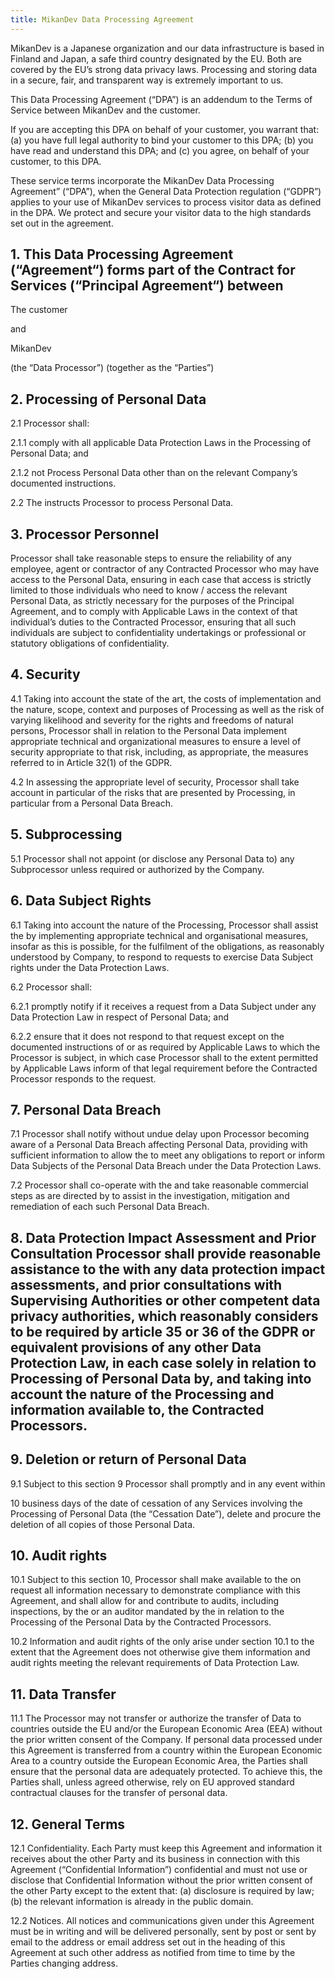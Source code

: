 ```yaml
---
title: MikanDev Data Processing Agreement
---
```


MikanDev is a Japanese organization and our data infrastructure is based in Finland and Japan, a safe third country designated by the EU. Both are covered by the EU’s strong data privacy laws. Processing and storing data in a secure, fair, and transparent way is extremely important to us.

This Data Processing Agreement (“DPA”) is an addendum to the Terms of Service between MikanDev and the customer.

If you are accepting this DPA on behalf of your customer, you warrant that: (a) you have full legal authority to bind your customer to this DPA; (b) you have read and understand this DPA; and (c) you agree, on behalf of your customer, to this DPA.

These service terms incorporate the MikanDev Data Processing Agreement” (“DPA”), when the General Data Protection regulation (“GDPR”) applies to your use of MikanDev services to process visitor data as defined in the DPA. We protect and secure your visitor data to the high standards set out in the agreement.

## 1. This Data Processing Agreement (“Agreement“) forms part of the Contract for Services (“Principal Agreement“) between

The customer

and

MikanDev

(the “Data Processor”)
(together as the “Parties”)

## 2. Processing of Personal Data

2.1 Processor shall:

2.1.1 comply with all applicable Data Protection Laws in the Processing of Personal Data; and

2.1.2 not Process Personal Data other than on the relevant Company’s documented instructions.

2.2 The instructs Processor to process Personal Data.

## 3. Processor Personnel
Processor shall take reasonable steps to ensure the reliability of any employee, agent or contractor of any Contracted Processor who may have access to the Personal Data, ensuring in each case that access is strictly limited to those individuals who need to know / access the relevant Personal Data, as strictly necessary for the purposes of the Principal Agreement, and to comply with Applicable Laws in the context of that individual’s duties to the Contracted Processor, ensuring that all such individuals are subject to confidentiality undertakings or professional or statutory obligations of confidentiality.

## 4. Security

4.1 Taking into account the state of the art, the costs of implementation and the nature, scope, context and purposes of Processing as well as the risk of varying likelihood and severity for the rights and freedoms of natural persons, Processor shall in relation to the Personal Data implement appropriate technical and organizational measures to ensure a level of security appropriate to that risk, including, as appropriate, the measures referred to in Article 32(1) of the GDPR.

4.2 In assessing the appropriate level of security, Processor shall take account in particular of the risks that are presented by Processing, in particular from a Personal Data Breach.

## 5. Subprocessing

5.1 Processor shall not appoint (or disclose any Personal Data to) any Subprocessor unless required or authorized by the Company.

## 6. Data Subject Rights

6.1 Taking into account the nature of the Processing, Processor shall assist the by implementing appropriate technical and organisational measures, insofar as this is possible, for the fulfilment of the obligations, as reasonably understood by Company, to respond to requests to exercise Data Subject rights under the Data Protection Laws.

6.2 Processor shall:

6.2.1 promptly notify if it receives a request from a Data Subject under any Data Protection Law in respect of Personal Data; and

6.2.2 ensure that it does not respond to that request except on the documented instructions of or as required by Applicable Laws to which the Processor is subject, in which case Processor shall to the extent permitted by Applicable Laws inform of that legal requirement before the Contracted Processor responds to the request.

## 7. Personal Data Breach

7.1 Processor shall notify without undue delay upon Processor becoming aware of a Personal Data Breach affecting Personal Data, providing with sufficient information to allow the to meet any obligations to report or inform Data Subjects of the Personal Data Breach under the Data Protection Laws.

7.2 Processor shall co-operate with the and take reasonable commercial steps as are directed by to assist in the investigation, mitigation and remediation of each such Personal Data Breach.

## 8. Data Protection Impact Assessment and Prior Consultation Processor shall provide reasonable assistance to the with any data protection impact assessments, and prior consultations with Supervising Authorities or other competent data privacy authorities, which reasonably considers to be required by article 35 or 36 of the GDPR or equivalent provisions of any other Data Protection Law, in each case solely in relation to Processing of Personal Data by, and taking into account the nature of the Processing and information available to, the Contracted Processors.

## 9. Deletion or return of Personal Data

9.1 Subject to this section 9 Processor shall promptly and in any event within

10 business days of the date of cessation of any Services involving the Processing of Personal Data (the “Cessation Date”), delete and procure the deletion of all copies of those Personal Data.

## 10. Audit rights

10.1 Subject to this section 10, Processor shall make available to the on request all information necessary to demonstrate compliance with this Agreement, and shall allow for and contribute to audits, including inspections, by the or an auditor mandated by the in relation to the Processing of the Personal Data by the Contracted Processors.

10.2 Information and audit rights of the only arise under section 10.1 to the extent that the Agreement does not otherwise give them information and audit rights meeting the relevant requirements of Data Protection Law.

## 11. Data Transfer

11.1 The Processor may not transfer or authorize the transfer of Data to countries outside the EU and/or the European Economic Area (EEA) without the prior written consent of the Company. If personal data processed under this Agreement is transferred from a country within the European Economic Area to a country outside the European Economic Area, the Parties shall ensure that the personal data are adequately protected. To achieve this, the Parties shall, unless agreed otherwise, rely on EU approved standard contractual clauses for the transfer of personal data.

## 12. General Terms

12.1 Confidentiality. Each Party must keep this Agreement and information it receives about the other Party and its business in connection with this Agreement (“Confidential Information”) confidential and must not use or disclose that Confidential Information without the prior written consent of the other Party except to the extent that:
(a) disclosure is required by law;
(b) the relevant information is already in the public domain.

12.2 Notices. All notices and communications given under this Agreement must be in writing and will be delivered personally, sent by post or sent by email to the address or email address set out in the heading of this Agreement at such other address as notified from time to time by the Parties changing address.